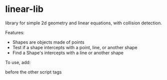# linear-lib
library for simple 2d geometry and linear equations, with collision detection.

Features:  
* Shapes are objects made of points
* Test if a shape intercepts with a point, line, or another shape
* Find a Shape's intercepts with a line or another shape

To use, add: 
<script src="linear-lib-master/library.js"></script> before the other script tags
